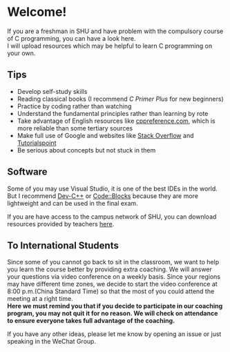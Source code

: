 # Welcome!   
If you are a freshman in SHU and have problem with the compulsory course of C programming, you can have a look here.  
I will upload resources which may be helpful to learn C programming on your own.

## Tips
- Develop self-study skills
- Reading classical books (I recommend *C Primer Plus* for new beginners)
- Practice by coding rather than watching
- Understand the fundamental principles rather than learning by rote  
- Take advantage of English resources like [cppreference.com](https://en.cppreference.com/w/c/language), which is more reliable than some tertiary sources
- Make full use of Google and websites like [Stack Overflow](https://stackoverflow.com/) and [Tutorialspoint](https://www.tutorialspoint.com/cprogramming/index.htm)
- Be serious about concepts but not stuck in them

## Software
Some of you may use Visual Studio, it is one of the best IDEs in the world. But I recommend [Dev-C++](https://sourceforge.net/projects/orwelldevcpp/) or [Code::Blocks](https://www.fosshub.com/Code-Blocks.html?dwl=codeblocks-20.03mingw-setup.exe) because they are more lightweight and can be used in the final exam.

If you are have access to the campus network of SHU, you can download resources provided by teachers [here](https://class.cc.shu.edu.cn/utf8-sites-class-dir/00864088/).


## To International Students  
Since some of you cannot go back to sit in the classroom, we want to help you learn the course better by providing extra coaching. 
We will answer your questions via video conference on a weekly basis. Since your regions may have different time zones, we decide to start the video conference at 8:00 p.m.(China Standard Time) so that the most of you could attend the meeting at a right time.  
**Here we must remind you that if you decide to participate in our coaching program, you may not quit it for no reason. We will check on attendance to ensure everyone takes full advantage of the coaching.**

If you have any other ideas, please let me know by opening an issue or just speaking in the WeChat Group.
